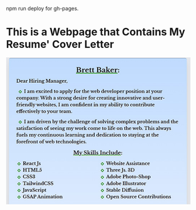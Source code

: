   npm run deploy for gh-pages.
 
 # This is a Webpage that Contains My Resume' Cover Letter  



![Cover Letter Image](./Readme.jpg)

